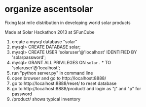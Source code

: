 organize ascentsolar
===========

Fixing last mile distribution in developing world solar products

Made at Solar Hackathon 2013 at SFunCube

1. create a mysql database "solar"
2. mysql> CREATE DATABASE solar;
3. mysql> CREATE USER 'solaruser'@'localhost' IDENTIFIED BY 'solarpassword';
4. mysql> GRANT ALL PRIVILEGES ON `solar` . * TO 'solaruser'@'localhost';
5. run "python server.py" in command line
6. open browser and go to http://localhost:8888/
7. go to http://localhost:8888/reset/ to reset database
8. go to http://localhost:8888/product/ and login as "j" and "p" for password
9. /product/ shows typical inventory
